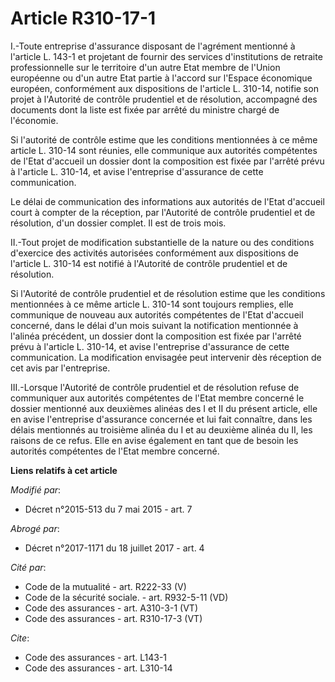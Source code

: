 # Article R310-17-1

I.-Toute entreprise d'assurance disposant de l'agrément mentionné à l'article L. 143-1 et projetant de fournir des services
d'institutions de retraite professionnelle sur le territoire d'un autre Etat membre de l'Union européenne ou d'un autre Etat
partie à l'accord sur l'Espace économique européen, conformément aux dispositions de l'article L. 310-14, notifie son projet
à l'Autorité de contrôle prudentiel et de résolution, accompagné des documents dont la liste est fixée par arrêté du ministre
chargé de l'économie. 

Si l'autorité de contrôle estime que les conditions mentionnées à ce même article L. 310-14 sont réunies, elle communique aux
autorités compétentes de l'Etat d'accueil un dossier dont la composition est fixée par l'arrêté prévu à l'article L. 310-14,
et avise l'entreprise d'assurance de cette communication. 

Le délai de communication des informations aux autorités de l'Etat d'accueil court à compter de la réception, par l'Autorité
de contrôle prudentiel et de résolution, d'un dossier complet. Il est de trois mois. 

II.-Tout projet de modification substantielle de la nature ou des conditions d'exercice des activités autorisées conformément
aux dispositions de l'article L. 310-14 est notifié à l'Autorité de contrôle prudentiel et de résolution. 

Si l'Autorité de contrôle prudentiel et de résolution estime que les conditions mentionnées à ce même article L. 310-14 sont
toujours remplies, elle communique de nouveau aux autorités compétentes de l'Etat d'accueil concerné, dans le délai d'un mois
suivant la notification mentionnée à l'alinéa précédent, un dossier dont la composition est fixée par l'arrêté prévu à
l'article L. 310-14, et avise l'entreprise d'assurance de cette communication. La modification envisagée peut intervenir dès
réception de cet avis par l'entreprise. 

III.-Lorsque l'Autorité de contrôle prudentiel et de résolution refuse de communiquer aux autorités compétentes de l'Etat
membre concerné le dossier mentionné aux deuxièmes alinéas des I et II du présent article, elle en avise l'entreprise
d'assurance concernée et lui fait connaître, dans les délais mentionnés au troisième alinéa du I et au deuxième alinéa du II,
les raisons de ce refus. Elle en avise également en tant que de besoin les autorités compétentes de l'Etat membre concerné.

**Liens relatifs à cet article**

_Modifié par_:

  - Décret n°2015-513 du 7 mai 2015 - art. 7

_Abrogé par_:

  - Décret n°2017-1171 du 18 juillet 2017 - art. 4

_Cité par_:

  - Code de la mutualité - art. R222-33 (V)
  - Code de la sécurité sociale. - art. R932-5-11 (VD)
  - Code des assurances - art. A310-3-1 (VT)
  - Code des assurances - art. R310-17-3 (VT)

_Cite_:

  - Code des assurances - art. L143-1
  - Code des assurances - art. L310-14
